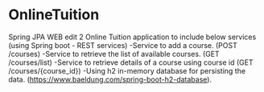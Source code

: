 # OnlineTuition
Spring JPA WEB
edit 2
Online Tuition application to include below services (using Spring boot - REST services)
-Service to add a course. (POST /courses)
-Service to retrieve the list of available courses. (GET /courses/list)
-Service to retrieve details of a course using course id (GET /courses/{course_id})
-Using h2 in-memory database for persisting the data. (https://www.baeldung.com/spring-boot-h2-database).
